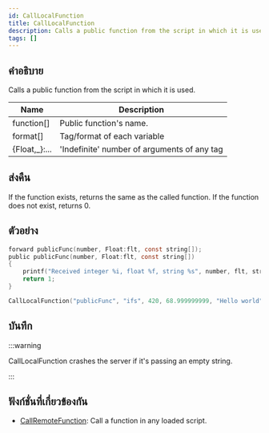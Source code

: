 ```yaml
---
id: CallLocalFunction
title: CallLocalFunction
description: Calls a public function from the script in which it is used.
tags: []
---
```


## คำอธิบาย

Calls a public function from the script in which it is used.

| Name           | Description                                 |
| -------------- | ------------------------------------------- |
| function[]     | Public function's name.                     |
| format[]       | Tag/format of each variable                 |
| {Float,\_}:... | 'Indefinite' number of arguments of any tag |

## ส่งคืน

If the function exists, returns the same as the called function. If the function does not exist, returns 0.

## ตัวอย่าง

```c
forward publicFunc(number, Float:flt, const string[]);
public publicFunc(number, Float:flt, const string[])
{
    printf("Received integer %i, float %f, string %s", number, flt, string);
    return 1;
}

CallLocalFunction("publicFunc", "ifs", 420, 68.999999999, "Hello world");
```

## บันทึก

:::warning

CallLocalFunction crashes the server if it's passing an empty string.

:::

## ฟังก์ชั่นที่เกี่ยวข้องกัน

- [CallRemoteFunction](../../scripting/functions/CallRemoteFunction.md): Call a function in any loaded script.
